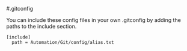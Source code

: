 #.gitconfig

You can include these config files in your own .gitconfig by adding the paths to
the include section.

```
[include]
  path = Automation/Git/config/alias.txt
```